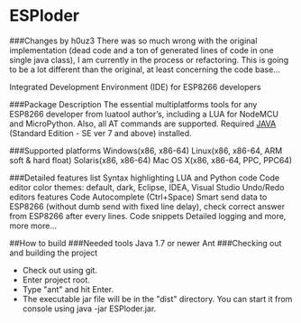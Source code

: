 ESPloder
========

###Changes by h0uz3
There was so much wrong with the original implementation (dead code and a ton of generated lines of code in one single java class), I am currently in the process or refactoring.
This is going to be a lot different than the original, at least concerning the code base...

Integrated Development Environment (IDE) for ESP8266 developers

###Package Description
The essential multiplatforms tools for any ESP8266 developer from luatool author’s, including a LUA for NodeMCU and MicroPython. Also, all AT commands are supported.
Required [JAVA](http://java.com/download) (Standard Edition - SE ver 7 and above) installed.

###Supported platforms
Windows(x86, x86-64)
Linux(x86, x86-64, ARM soft & hard float)
Solaris(x86, x86-64)
Mac OS X(x86, x86-64, PPC, PPC64)

###Detailed features list
Syntax highlighting LUA and Python code
Code editor color themes: default, dark, Eclipse, IDEA, Visual Studio
Undo/Redo editors features
Code Autocomplete (Ctrl+Space)
Smart send data to ESP8266 (without dumb send with fixed line delay), check correct answer from ESP8266 after every lines.
Code snippets
Detailed logging
and more, more more…

##How to build
###Needed tools
Java 1.7 or newer
Ant
###Checking out and building the project
- Check out using git.
- Enter project root.
- Type "ant" and hit Enter.
- The executable jar file will be in the "dist" directory. You can start it from console using java -jar ESPloder.jar.